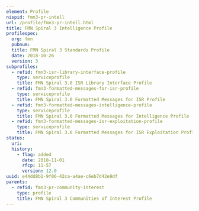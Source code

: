 ```yaml
---
element: Profile
nispid: fmn3-pr-intell
url: /profile/fmn3-pr-intell.html
title: FMN Spiral 3 Intelligence Profile
profilespec:
  org: fmn
  pubnum: 
  title: FMN Spiral 3 Standards Profile
  date: 2018-10-26
  version: 3
subprofiles:
  - refid: fmn3-isr-library-interface-profile
    type: serviceprofile
    title: FMN Spiral 3.0 ISR Library Interface Profile
  - refid: fmn3-formatted-messages-for-isr-profile
    type: serviceprofile
    title: FMN Spiral 3.0 Formatted Messages for ISR Profile
  - refid: fmn3-formatted-messages-intelligence-profile
    type: serviceprofile
    title: FMN Spiral 3.0 Formatted Messages for Intelligence Profile
  - refid: fmn3-formatted-messages-isr-exploitation-profile
    type: serviceprofile
    title: FMN Spiral 3.0 Formatted Messages for ISR Exploitation Profile
status:
  uri: 
  history: 
    - flag: added
      date: 2018-11-01
      rfcp: 11-57
      version: 12.0
uuid: e44dd8b1-9f06-42ca-a4ae-c6eb7d42e9df
parents:
  - refid: fmn3-pr-community-interest
    type: profile
    title: FMN Spiral 3 Communities of Interest Profile
---
```

